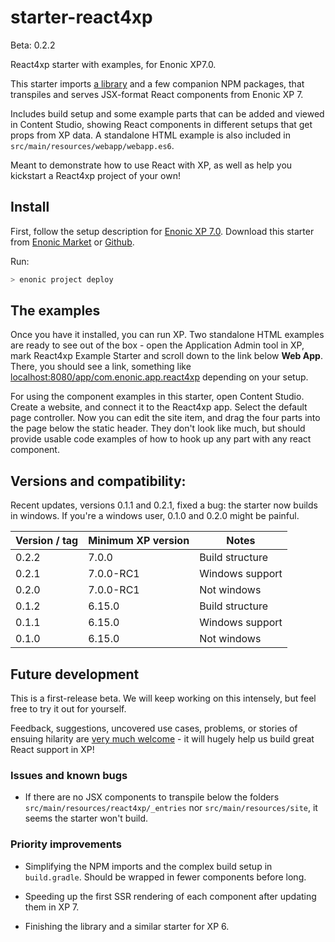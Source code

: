 # starter-react4xp

Beta: 0.2.2

React4xp starter with examples, for Enonic XP7.0.

This starter imports [a library](https://github.com/enonic/lib-react4xp) and a few companion NPM packages, that transpiles and serves JSX-format React components from Enonic XP 7.

Includes build setup and some example parts that can be added and viewed in Content Studio, showing React components in different setups that get props from XP data. A  standalone HTML example is also included in `src/main/resources/webapp/webapp.es6`.

Meant to demonstrate how to use React with XP, as well as help you kickstart a React4xp project of your own!

## Install

First, follow the setup description for [Enonic XP 7.0](https://developer.enonic.com/start). Download this starter from [Enonic Market](https://market.enonic.com) or [Github](https://github.com/enonic/starter-react4xp). 

Run:
```bash
> enonic project deploy
```

## The examples

Once you have it installed, you can run XP. Two standalone HTML examples are ready to see out of the box - open the Application Admin tool in XP, mark React4xp Example Starter and scroll down to the link below **Web App**. There, you should see a link, something like [localhost:8080/app/com.enonic.app.react4xp](localhost:8080/app/com.enonic.app.react4xp) depending on your setup.

For using the component examples in this starter, open Content Studio. Create a website, and connect it to the React4xp app. Select the default page controller. Now you can edit the site item, and drag the four parts into the page below the static header. They don't look like much, but should provide usable code examples of how to hook up any part with any react component.

## Versions and compatibility:

Recent updates, versions 0.1.1 and 0.2.1, fixed a bug: the starter now builds in windows. If you're a windows user, 0.1.0 and 0.2.0 might be painful.  

| Version / tag    | Minimum XP version | Notes |
| ---------------- | ---------- | --------------|
| 0.2.2            | 7.0.0  | Build structure |
| 0.2.1            | 7.0.0-RC1  | Windows support |
| 0.2.0            | 7.0.0-RC1 | Not windows  |
| 0.1.2            | 6.15.0 | Build structure |
| 0.1.1            | 6.15.0 | Windows support |
| 0.1.0            | 6.15.0 | Not windows |

## Future development

This is a first-release beta. We will keep working on this intensely, but feel free to try it out for yourself.
 
Feedback, suggestions, uncovered use cases, problems, or stories of ensuing hilarity are [very much welcome](https://github.com/enonic/starter-react4xp/issues) - it will hugely help us build great React support in XP!

### Issues and known bugs
  - If there are no JSX components to transpile below the folders `src/main/resources/react4xp/_entries` nor `src/main/resources/site`, it seems the starter won't build.

### Priority improvements
  - Simplifying the NPM imports and the complex build setup in `build.gradle`. Should be wrapped in fewer components before long.  

  - Speeding up the first SSR rendering of each component after updating them in XP 7.
  
  - Finishing the library and a similar starter for XP 6. 
